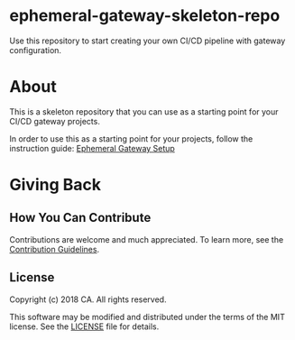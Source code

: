 # ephemeral-gateway-skeleton-repo
Use this repository to start creating your own CI/CD pipeline with gateway configuration.

# About
This is a skeleton repository that you can use as a starting point for your CI/CD gateway projects.

In order to use this as a starting point for your projects, follow the instruction guide: [Ephemeral Gateway Setup](https://github.com/CAAPIM/gateway-developer-skeleton-repo/wiki/1.-Getting-Started-with-the-Gateway-Developer-Repository)

# Giving Back
## How You Can Contribute
Contributions are welcome and much appreciated. To learn more, see the [Contribution Guidelines][contributing].

## License

Copyright (c) 2018 CA. All rights reserved.

This software may be modified and distributed under the terms
of the MIT license. See the [LICENSE][license-link] file for details.


 [license-link]: /LICENSE
 [contributing]: /CONTRIBUTING.md
